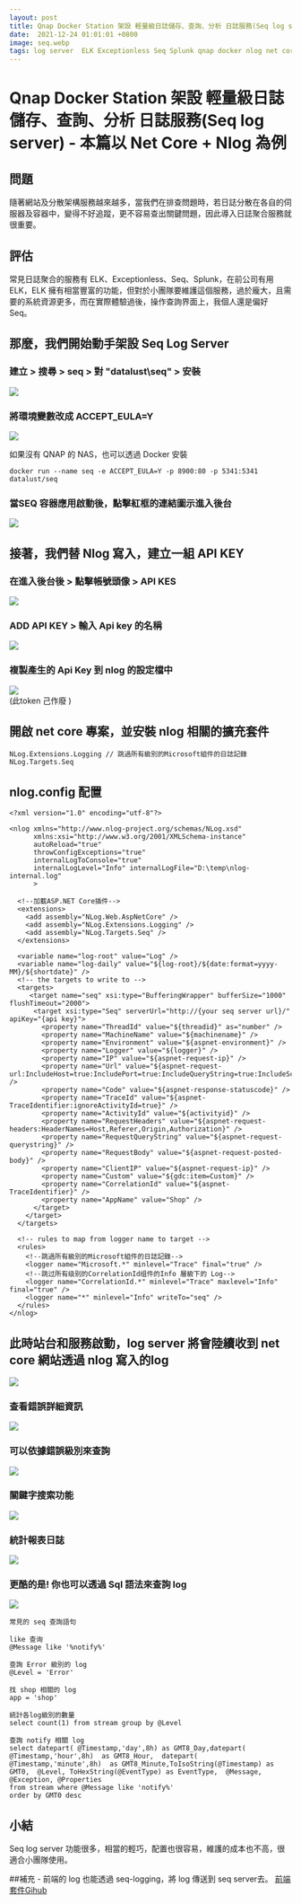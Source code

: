 ```yaml
---
layout: post
title: Qnap Docker Station 架設 輕量級日誌儲存、查詢、分析 日誌服務(Seq log server) - 本篇以 Net Core + Nlog 為例
date:  2021-12-24 01:01:01 +0800
image: seq.webp
tags: log server  ELK Exceptionless Seq Splunk qnap docker nlog net core
---
```

# Qnap Docker Station 架設 輕量級日誌儲存、查詢、分析 日誌服務(Seq log server) - 本篇以 Net Core + Nlog 為例

## 問題
隨著網站及分散架構服務越來越多，當我們在排查問題時，若日誌分散在各自的伺服器及容器中，變得不好追蹤，更不容易查出關鍵問題，因此導入日誌聚合服務就很重要。

## 評估
常見日誌聚合的服務有 ELK、Exceptionless、Seq、Splunk，在前公司有用 ELK，ELK 擁有相當豐富的功能，但對於小團隊要維護這個服務，過於龐大，且需要的系統資源更多，而在實際體驗過後，操作查詢界面上，我個人還是偏好 Seq。

## 那麼，我們開始動手架設 Seq Log Server

### 建立 > 搜尋 > seq > 對 "datalust\seq" > 安裝
![](https://i.imgur.com/vOKFKGb.png)

### 將環境變數改成 ACCEPT_EULA=Y
![](https://i.imgur.com/4GMQUf2.png)

如果沒有 QNAP 的 NAS，也可以透過 Docker 安裝
```
docker run --name seq -e ACCEPT_EULA=Y -p 8900:80 -p 5341:5341 datalust/seq
```

### 當SEQ 容器應用啟動後，點擊紅框的連結圖示進入後台
![](https://i.imgur.com/FXjmVRc.png)

## 接著，我們替 Nlog 寫入，建立一組 API KEY
### 在進入後台後 > 點擊帳號頭像 > API KES   
![](https://i.imgur.com/jcHdzJT.png)

### ADD API KEY > 輸入 Api key 的名稱
![](https://i.imgur.com/iljGFAT.png)

### 複製產生的 Api Key 到 nlog 的設定檔中
![](https://i.imgur.com/HLthY8U.png)  
(此token 己作廢 )

## 開啟 net core 專案，並安裝 nlog 相關的擴充套件
```
NLog.Extensions.Logging // 跳過所有級別的Microsoft組件的日誌記錄
NLog.Targets.Seq
```

## nlog.config 配置
```
<?xml version="1.0" encoding="utf-8"?>

<nlog xmlns="http://www.nlog-project.org/schemas/NLog.xsd"
      xmlns:xsi="http://www.w3.org/2001/XMLSchema-instance"
      autoReload="true"
      throwConfigExceptions="true"
      internalLogToConsole="true"
      internalLogLevel="Info" internalLogFile="D:\temp\nlog-internal.log"
	  >

  <!--加載ASP.NET Core插件-->
  <extensions>
    <add assembly="NLog.Web.AspNetCore" />
    <add assembly="NLog.Extensions.Logging" />
    <add assembly="NLog.Targets.Seq" />
  </extensions>

  <variable name="log-root" value="Log" />
  <variable name="log-daily" value="${log-root}/${date:format=yyyy-MM}/${shortdate}" />
  <!-- the targets to write to -->
  <targets>
     <target name="seq" xsi:type="BufferingWrapper" bufferSize="1000" flushTimeout="2000">
      <target xsi:type="Seq" serverUrl="http://{your seq server url}/" apiKey="{api key}">
        <property name="ThreadId" value="${threadid}" as="number" /> 
        <property name="MachineName" value="${machinename}" />
        <property name="Environment" value="${aspnet-environment}" />
        <property name="Logger" value="${logger}" />
        <property name="IP" value="${aspnet-request-ip}" />
        <property name="Url" value="${aspnet-request-url:IncludeHost=true:IncludePort=true:IncludeQueryString=true:IncludeScheme=true}" />
        <property name="Code" value="${aspnet-response-statuscode}" />
        <property name="TraceId" value="${aspnet-TraceIdentifier:ignoreActivityId=true}" />
        <property name="ActivityId" value="${activityid}" />
        <property name="RequestHeaders" value="${aspnet-request-headers:HeaderNames=Host,Referer,Origin,Authorization}" />
        <property name="RequestQueryString" value="${aspnet-request-querystring}" />
        <property name="RequestBody" value="${aspnet-request-posted-body}" />
        <property name="ClientIP" value="${aspnet-request-ip}" />
		<property name="Custom" value="${gdc:item=Custom}" />        
        <property name="CorrelationId" value="${aspnet-TraceIdentifier}" />
        <property name="AppName" value="Shop" />
      </target>
    </target>
  </targets>

  <!-- rules to map from logger name to target -->
  <rules>
    <!--跳過所有級別的Microsoft組件的日誌記錄-->
    <logger name="Microsoft.*" minlevel="Trace" final="true" />
	<!--跳过所有级别的CorrelationId组件的Info 層級下的 Log-->
    <logger name="CorrelationId.*" minlevel="Trace" maxlevel="Info" final="true" />
    <logger name="*" minlevel="Info" writeTo="seq" />
  </rules>
</nlog>
```

## 此時站台和服務啟動，log server 將會陸續收到 net core 網站透過 nlog 寫入的log

![](https://i.imgur.com/veeXaaX.png)

### 查看錯誤詳細資訊
![](https://i.imgur.com/6g5ZVQd.png)

### 可以依據錯誤級別來查詢

![](https://i.imgur.com/gPPpqsk.png)

### 關鍵字搜索功能
![](https://i.imgur.com/wnB6q8d.png)

### 統計報表日誌
![](https://i.imgur.com/xBzg0p6.png)

### 更酷的是! 你也可以透過 Sql 語法來查詢 log
![](https://i.imgur.com/anX4XtQ.png)

```
常見的 seq 查詢語句

like 查询
@Message like '%notify%'

查詢 Error 級別的 log
@Level = 'Error'

找 shop 相關的 log
app = 'shop'

統計各log級別的數量
select count(1) from stream group by @Level

查詢 notify 相關 log
select datepart( @Timestamp,'day',8h) as GMT8_Day,datepart( @Timestamp,'hour',8h)  as GMT8_Hour,  datepart( @Timestamp,'minute',8h)  as GMT8_Minute,ToIsoString(@Timestamp) as GMT0,  @Level, ToHexString(@EventType) as EventType,  @Message, @Exception, @Properties
from stream where @Message like 'notify%' 
order by GMT0 desc 

```

## 小結
Seq log server 功能很多，相當的輕巧，配置也很容易，維護的成本也不高，很適合小團隊使用。

##補充 - 前端的 log 也能透過 seq-logging，將 log 傳送到 seq server去。
[前端套件Gihub](https://github.com/datalust/seq-logging)